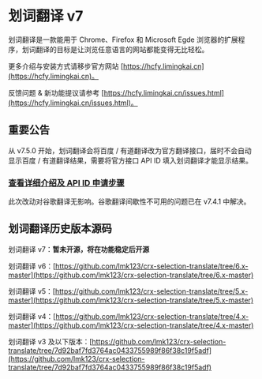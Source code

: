# 划词翻译 v7

划词翻译是一款能用于 Chrome、Firefox 和 Microsoft Egde 浏览器的扩展程序，划词翻译的目标是让浏览任意语言的网站都能变得无比轻松。

更多介绍与安装方式请移步官方网站 [https://hcfy.limingkai.cn](https://hcfy.limingkai.cn)。

反馈问题 & 新功能提议请参考 [https://hcfy.limingkai.cn/issues.html](https://hcfy.limingkai.cn/issues.html)。

## 重要公告

从 v7.5.0 开始，划词翻译会将百度 / 有道翻译改为官方翻译接口，届时不会自动显示百度 / 有道翻译结果，需要将官方接口 API ID 填入划词翻译才能显示结果。

### [查看详细介绍及 API ID 申请步骤](https://hcfy.limingkai.cn/use-official-api.html)

此次改动对谷歌翻译无影响。谷歌翻译间歇性不可用的问题已在 v7.4.1 中解决。

## 划词翻译历史版本源码

划词翻译 v7：**暂未开源，将在功能稳定后开源**

划词翻译 v6：[https://github.com/lmk123/crx-selection-translate/tree/6.x-master](https://github.com/lmk123/crx-selection-translate/tree/6.x-master)

划词翻译 v5：[https://github.com/lmk123/crx-selection-translate/tree/5.x-master](https://github.com/lmk123/crx-selection-translate/tree/5.x-master)

划词翻译 v4：[https://github.com/lmk123/crx-selection-translate/tree/4.x-master](https://github.com/lmk123/crx-selection-translate/tree/4.x-master)

划词翻译 v3 及以下版本：[https://github.com/lmk123/crx-selection-translate/tree/7d92baf7fd3764ac0433755989f86f38c19f5adf](https://github.com/lmk123/crx-selection-translate/tree/7d92baf7fd3764ac0433755989f86f38c19f5adf)
